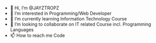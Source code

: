- 👋 Hi, I’m @JAYZTROPZ
- 👀 I’m interested in Programming/Web Developer
- 🌱 I’m currently learning Information Technology Course
- 💞️ I’m looking to collaborate on IT related Course incl. Programming Languages
- 📫 How to reach me Code 

<!---
JAYZTROPZ/JAYZTROPZ is a ✨ special ✨ repository because its `README.md` (this file) appears on your GitHub profile.
You can click the Preview link to take a look at your changes.
--->
